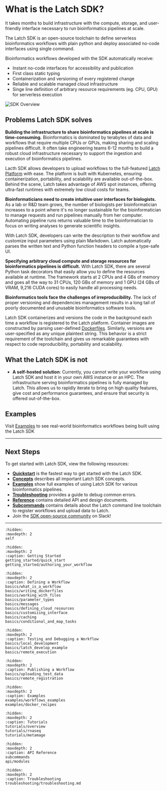 # What is the Latch SDK?

It takes months to build infrastructure with the compute, storage, and user-friendly interface necessary to run bioinformatics pipelines at scale.

The Latch SDK is an open-source toolchain to define serverless bioinformatics workflows with plain python and deploy associated no-code interfaces using single command.

Bioinformatics workflows developed with the SDK automatically receive:

* Instant no-code interfaces for accessibility and publication
* First class static typing
* Containerization and versioning of every registered change
* Reliable and scalable managed cloud infrastructure
* Singe line definition of arbitrary resource requirements (eg. CPU, GPU) for serverless execution

![SDK Overview](./assets/sdk-intro.png)

## Problems Latch SDK solves

**Building the infrastructure to share bioinformatics pipelines at scale is time-consuming.** Bioinformatics is dominated by terabytes of data and workflows that require multiple CPUs or GPUs, making sharing and scaling pipelines difficult. It often take engineering teams 6-12 months to build a robust cloud infrastructure necessary to support the ingestion and execution of bioinformatics pipelines.

Lacth SDK allows developers to upload workflows to the full-featured [Latch Platform](https://console.latch.bio) with ease. The platform is built with Kubernetes, ensuring containerization, portability, and scalability are available out-of-the-box. Behind the scene, Latch takes advantage of AWS spot instances, offering ultra-fast runtimes with extremely low cloud costs for teams.

**Bioinformaticians need to create intuitive user interfaces for biologists.** As a lab or R&D team grows, the number of biologists per bioinformatician increases to a point where it's no longer sustainable for the bioinformatician to manage requests and run pipelines manually from her computer. Automating pipeline runs returns valuable time to the bioinformatician to focus on writing analyses to generate scientific insights.

With Latch SDK, developers can write the description to their workflow and customize input parameters using plain Markdown. Latch automatically parses the written text and Python function headers to compile a type-safe UI.

**Specifying arbitrary cloud compute and storage resources for bioinformatics pipelines is difficult.** With Latch SDK, there are several Python task decorators that easily allow you to define the resources available at runtime. The framework starts at 2 CPUs and 4 GBs of memory and goes all the way to 31 CPUs, 120 GBs of memory and 1 GPU (24 GBs of VRAM, 9,216 CUDA cores) to easily handle all processing needs.

**Bioinformatics tools face the challenges of irreproducibility.** The lack of proper versioning and dependencies management results in a long tail of poorly documented and unusable bioinformatics software tools.

Latch SDK containerizes and versions the code in the background each time a workflow is registered to the Latch platform. Container images are constructed by parsing user-defined [Dockerfiles](https://docs.docker.com/engine/reference/builder/). Similarly, versions are user-specified as any unique plaintext string. This behavior is a strict requirement of the toolchain and gives us remarkable guarantees with respect to code reproducibility, portability and scalability.

## What the Latch SDK is not
* **A self-hosted solution**: Currently, you cannot write your workflow using Latch SDK and host it in your own AWS instance or an HPC. The infrastructure serving bioinformatics pipelines is fully managed by Latch. This allows us to rapidly iterate to bring on high quality features, give cost and performance guarantees, and ensure that security is offered out-of-the-box.

## Examples

Visit [Examples](../examples/workflows_examples.md) to see real-world bioinformatics workflows being built using the Latch SDK

---

## Next Steps

To get started with Latch SDK, view the following resources:

* **[Quickstart](./getting_started/quick_start.md)** is the fastest way to get started with the Latch SDK.
* **[Concepts](./basics/what_is_a_workflow.md)** describes all important Latch SDK concepts.
* **[Examples](./examples/workflows_examples.md)** show full examples of using Latch SDK for various bioinformatics pipelines.
* **[Troubleshooting](./troubleshooting/troubleshooting)** provides a guide to debug common errors.
* **[Reference](./api/modules.rst)** contains detailed API and design documents.
* **[Subcommands](./subcommands.md)** contains details about the Latch command line toolchain to register workflows and upload data to Latch.
* Join the <a href="https://forms.gle/sCjr8tdjzx5HjVW27" target="_blank">SDK open-source community</a> on Slack!

---

```{toctree}
:hidden:
:maxdepth: 2
self
```

```{toctree}
:hidden:
:maxdepth: 2
:caption: Getting Started
getting_started/quick_start
getting_started/authoring_your_workflow
```

```{toctree}
:hidden:
:maxdepth: 2
:caption: Defining a Workflow
basics/what_is_a_workflow
basics/writing_dockerfiles
basics/working_with_files
basics/parameter_types
basics/messages
basics/defining_cloud_resources
basics/customizing_interface
basics/caching
basics/conditional_and_map_tasks
```

```{toctree}
:hidden:
:maxdepth: 2
:caption: Testing and Debugging a Workflow
basics/local_development
basics/latch_develop_example
basics/remote_execution
```

```{toctree}
:hidden:
:maxdepth: 2
:caption: Publishing a Workflow
basics/uploading_test_data
basics/remote_registration
```

```{toctree}
:hidden:
:maxdepth: 2
:caption: Examples
examples/workflows_examples
examples/docker_recipes
```

```{toctree}
:hidden:
:maxdepth: 2
:caption: Tutorials
tutorials/overview
tutorials/rnaseq
tutorials/metamage
```

```{toctree}
:hidden:
:maxdepth: 2
:caption: API Reference
subcommands
api/modules
```

```{toctree}
:hidden:
:maxdepth: 2
:caption: Troubleshooting
troubleshooting/troubleshooting.md
```
